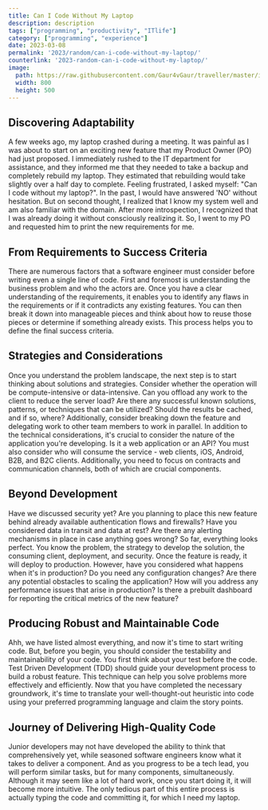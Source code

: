 ```yaml
---
title: Can I Code Without My Laptop
description: description
tags: ["programming", "productivity", "ITlife"]
category: ["programming", "experience"]
date: 2023-03-08
permalink: '2023/random/can-i-code-without-my-laptop/'
counterlink: '2023-random-can-i-code-without-my-laptop/'
image:
  path: https://raw.githubusercontent.com/Gaur4vGaur/traveller/master/images/random/2023-03-08-can-i-code-without-my-laptop.png
  width: 800
  height: 500
---
```


## Discovering Adaptability
A few weeks ago, my laptop crashed during a meeting. It was painful as I was about to start on an exciting new feature that my Product Owner (PO) had just proposed. I immediately rushed to the IT department for assistance, and they informed me that they needed to take a backup and completely rebuild my laptop. They estimated that rebuilding would take slightly over a half day to complete.
Feeling frustrated, I asked myself: "Can I code without my laptop?". In the past, I would have answered 'NO' without hesitation. But on second thought, I realized that I know my system well and am also familiar with the domain. After more introspection, I recognized that I was already doing it without consciously realizing it. So, I went to my PO and requested him to print the new requirements for me.

## From Requirements to Success Criteria
There are numerous factors that a software engineer must consider before writing even a single line of code. First and foremost is understanding the business problem and who the actors are. Once you have a clear understanding of the requirements, it enables you to identify any flaws in the requirements or if it contradicts any existing features. You can then break it down into manageable pieces and think about how to reuse those pieces or determine if something already exists. This process helps you to define the final success criteria.

## Strategies and Considerations
Once you understand the problem landscape, the next step is to start thinking about solutions and strategies. Consider whether the operation will be compute-intensive or data-intensive. Can you offload any work to the client to reduce the server load? Are there any successful known solutions, patterns, or techniques that can be utilized? Should the results be cached, and if so, where? Additionally, consider breaking down the feature and delegating work to other team members to work in parallel.
In addition to the technical considerations, it's crucial to consider the nature of the application you're developing. Is it a web application or an API? You must also consider who will consume the service - web clients, iOS, Android, B2B, and B2C clients. Additionally, you need to focus on contracts and communication channels, both of which are crucial components.

## Beyond Development
Have we discussed security yet? Are you planning to place this new feature behind already available authentication flows and firewalls? Have you considered data in transit and data at rest? Are there any alerting mechanisms in place in case anything goes wrong?
So far, everything looks perfect. You know the problem, the strategy to develop the solution, the consuming client, deployment, and security. Once the feature is ready, it will deploy to production. However, have you considered what happens when it's in production? Do you need any configuration changes? Are there any potential obstacles to scaling the application? How will you address any performance issues that arise in production? Is there a prebuilt dashboard for reporting the critical metrics of the new feature?

## Producing Robust and Maintainable Code
Ahh, we have listed almost everything, and now it's time to start writing code. But, before you begin, you should consider the testability and maintainability of your code. You first think about your test before the code. Test Driven Development (TDD) should guide your development process to build a robust feature. This technique can help you solve problems more effectively and efficiently.
Now that you have completed the necessary groundwork, it's time to translate your well-thought-out heuristic into code using your preferred programming language and claim the story points.

## Journey of Delivering High-Quality Code
Junior developers may not have developed the ability to think that comprehensively yet, while seasoned software engineers know what it takes to deliver a component. And as you progress to be a tech lead, you will perform similar tasks, but for many components, simultaneously. Although it may seem like a lot of hard work, once you start doing it, it will become more intuitive. The only tedious part of this entire process is actually typing the code and committing it, for which I need my laptop.







